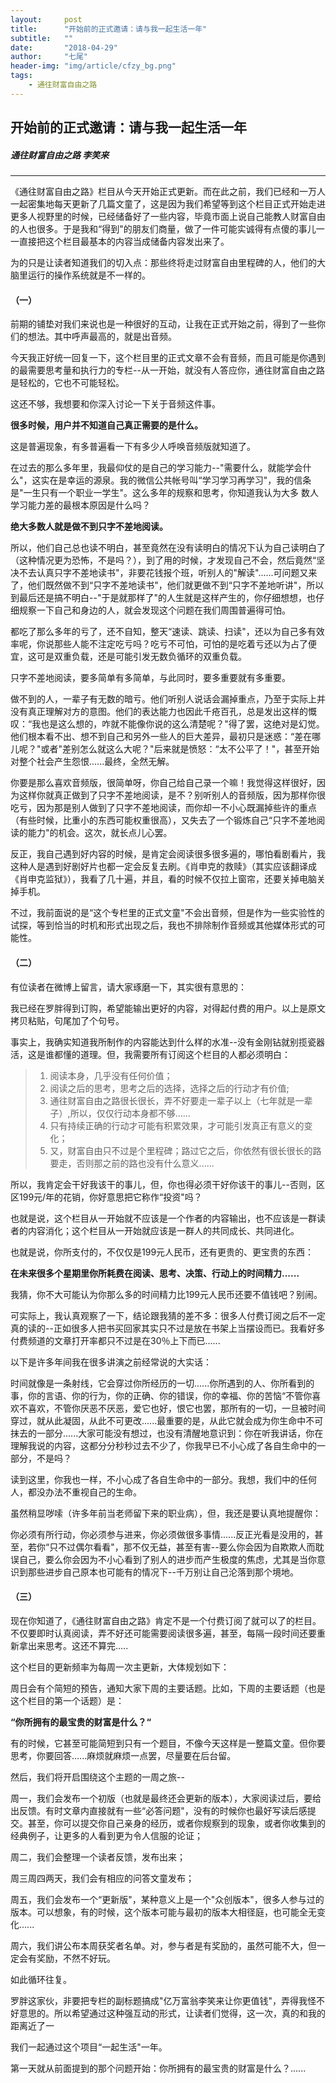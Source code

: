 ```yaml
---
layout:     post
title:      "开始前的正式邀请：请与我一起生活一年"
subtitle:   ""
date:       "2018-04-29"
author:     "七尾"
header-img: "img/article/cfzy_bg.png"
tags:
    - 通往财富自由之路
---
```


## 开始前的正式邀请：请与我一起生活一年
##### 通往财富自由之路 李笑来

-------

《通往财富自由之路》栏目从今天开始正式更新。而在此之前，我们已经和一万人一起密集地每天更新了几篇文童了，这是因为我们希望等到这个栏目正式开始走进更多人视野里的时候，已经储备好了一些内容，毕竟市面上说自己能教人财富自由的人也很多。于是我和“得到"的朋友们商量，做了一件可能实诚得有点傻的事儿一一直接把这个栏目最基本的内容当成储备内容发出来了。

为的只是让读者知道我们的切入点：那些终将走过财富自由里程碑的人，他们的大脑里运行的操作系统就是不一样的。

#### （一）
前期的铺垫对我们来说也是一种很好的互动，让我在正式开始之前，得到了一些你们的想法。其中呼声最高的，就是出音频。

今天我正好统一回复一下，这个栏目里的正式文章不会有音频，而且可能是你遇到的最需要思考量和执行力的专栏--从一开始，就没有人答应你，通往财富自由之路是轻松的，它也不可能轻松。

这还不够，我想要和你深入讨论一下关于音频这件事。

**很多时候，用户并不知道自己真正需要的是什么。**

这是普遍现象，有多普遍看一下有多少人呼唤音频版就知道了。

在过去的那么多年里，我最仰仗的是自己的学习能力--"需要什么，就能学会什么"，这实在是幸运的源泉。我的微信公共帐号叫“学习学习再学习"，我的信条是"一生只有一个职业一学生"。这么多年的规察和思考，你知道我认为大多
数人学习能力差的最根本原因是什么吗？

**绝大多数人就是做不到只字不差地阅读。**

所以，他们自己总也读不明白，甚至竟然在没有读明白的情况下认为自己读明白了（这种情况更为恐怖，不是吗？），到了用的时候，才发现自己不会，然后竟然“坚决不去认真只字不差地读书"，非要花钱报个班，听别人的"解读"......可问题又来了，他们既然做不到“只字不差地读书"，他们就更做不到“只字不差地听讲"，所以到最后还是搞不明白--"于是就那样了"的人生就是这样产生的，你仔细想想，也仔细规察一下自己和身边的人，就会发现这个问题在我们周围普遍得可怕。

都吃了那么多年的亏了，还不自知，整天“速读、跳读、扫读"，还以为自己多有效率呢，你说那些人能不注定吃亏吗？吃亏不可怕，可怕的是吃着亏还以为占了便宜，这可是双重负载，还是可能引发无数负循环的双重负载。

只字不差地阅读，要多简单有多简单，与此同时，要多重要就有多重要。

做不到的人，一辈子有无数的暗亏。他们听别人说话会漏掉重点，乃至于实际上并没有真正理解对方的意图。他们的表达能力也因此千疮百孔，总是发出这样的慨叹：“我也是这么想的，咋就不能像你说的这么清楚呢？"得了罢，这绝对是幻觉。他们根本看不出、想不到自己和另外一些人的巨大差异，最初只是迷惑：“差在哪儿呢？"或者"差别怎么就这么大呢？"后来就是愤怒：“太不公平了！"，甚至开始
对整个社会产生怨恨......最终，全然无解。

你要是那么喜欢音频版，很简单呀，你自己给自己录一个嘛！我觉得这样很好，因为这样你就真正做到了只字不差地阅读，是不？别听别人的音频版，因为那样你很吃亏，因为那是别人做到了只字不差地阅读，而你却一不小心既漏掉些许的重点（有些时候，比重小的东西可能权重很高），又失去了一个锻炼自己“只字不差地阅读的能力"的机会。这次，就长点儿心罢。

反正，我自己遇到好内容的时候，是肯定会阅读很多很多遍的，哪怕看剧看片，我这种人是遇到好剧好片也都一定会反复去刷。《肖申克的救赎》（其实应该翻译成《肖申克监狱》），我看了几十遍，并且，看的时候不仅拉上窗帘，还要关掉电脑关掉手机。

不过，我前面说的是“这个专栏里的正式文童"不会出音频，但是作为一些实验性的试探，等到恰当的时机和形式出现之后，我也不排除制作音频或其他媒体形式的可能性。

#### （二）
有位读者在微博上留言，请大家琢磨一下，其实很有意思的：

我已经在罗胖得到订购，希望能输出更好的内容，对得起付费的用户。以上是原文拷贝粘贴，句尾加了个句号。

事实上，我确实知道我所制作的内容能达到什么样的水准--没有金刚钻就别揽瓷器活，这是谁都懂的道理。但，我需要所有订阅这个栏目的人都必须明白：

> 1. 阅读本身，几乎没有任何价值；
> 2. 阅读之后的思考，思考之后的选择，选择之后的行动才有价值;
> 3. 通往财富自由之路很长很长，弄不好要走一辈子以上（七年就是一辈子）,所以，仅仅行动本身都不够......
> 4. 只有持续正确的行动才可能有积累效果，才可能引发真正有意义的变化；
> 5. 又，财富自由只不过是个里程碑；路过它之后，你依然有很长很长的路要走，否则那之前的路也没有什么意义......

所以，我肯定会干好我该干的事儿，但，你也得必须干好你该干的事儿--否则，区区199元/年的花销，你好意思把它称作“投资"吗？

也就是说，这个栏目从一开始就不应该是一个作者的内容输出，也不应该是一群读者的内容消化；这个栏目从一开始就应该是一群人的共同成长、共同进化。

也就是说，你所支付的，不仅仅是199元人民币，还有更贵的、更宝贵的东西：

**在未来很多个星期里你所耗费在阅读、思考、决策、行动上的时间精力......**

我猜，你不大可能认为你那么多的时间精力比199元人民币还要不值钱吧？别闹。

可实际上，我认真观察了一下，结论跟我猜的差不多：很多人付费订阅之后不一定真的读的--正如很多人把书买回家其实只不过是放在书架上当摆设而已。我看好多付费频道的文章打开率都只不过是在30％上下而已......

以下是许多年间我在很多讲演之前经常说的大实话：

时间就像是一条射线，它会穿过你所经历的一切......你所遇到的人、你所看到的事，你的言语、你的行为，你的正确、你的错误，你的幸福、你的苦恼“不管你喜欢不喜欢，不管你厌恶不厌恶，爱它也好，恨它也罢，那所有的一切，一旦被时间穿过，就从此凝固，从此不可更改......最重要的是，从此它就会成为你生命中不可抹去的一部分......大家可能没有想过，也没有清醒地意识到：你在听我讲话，你在理解我说的内容，这都分分秒秒过去不少了，你我早已不小心成了各自生命中的一部分，不是吗？

读到这里，你我也一样，不小心成了各自生命中的一部分。我想，我们中的任何人，都没办法不重视自己的生命。

虽然稍显哕嗦（许多年前当老师留下来的职业病），但，我还是要认真地提醒你：

你必须有所行动，你必须参与进来，你必须做很多事情......反正光看是没用的，甚至，若你“只不过偶尔看看"，那不仅无益，甚至有害--要么你会因为自欺欺人而耽误自己，要么你会因为不小心看到了别人的进步而产生极度的焦虑，尤其是当你意识到那些进步自己原本也可能有的情况下--千万别让自己沦落到那个境地。

#### （三）
现在你知道了，《通往财富自由之路》肯定不是一个付费订阅了就可以了的栏目。不仅要即时认真阅读，弄不好还可能需要阅读很多遍，甚至，每隔一段时间还要重新拿出来思考。这还不算完.....

这个栏目的更新频率为每周一次主更新，大体规划如下：

周日会有个简短的预告，通知大家下周的主要话题。比如，下周的主要话题（也是这个栏目的第一个话题）是：

**“你所拥有的最宝贵的财富是什么？“**

有的时候，它甚至可能简短到只有一个题目，不像今天这样是一整篇文童。但你要思考，你要回答......麻烦就麻烦一点罢，尽量要在后台留。

然后，我们将开启围绕这个主题的一周之旅--

周一，我们会发布一个初版（也就是最终还会更新的版本），大家阅读过后，要给出反馈。有时文章内直接就有一些“必答问题"，没有的时候你也最好写读后感提交。甚至，你可以提交你自己亲身的经历，或者你规察到的现象，或者你收集到的经典例子，让更多的人看到更为令人信服的论证；

周二，我们会整理一个读者反馈，发布出来；

周三周四两天，我们会有相应的问答文童发布；

周五，我们会发布一个“更新版"，某种意义上是一个"众创版本"，很多人参与过的版本。可以想象，有的时候，这个版本可能与最初的版本大相径庭，也可能全无变化......

周六，我们讲公布本周获奖者名单。对，参与者是有奖励的，虽然可能不大，但一定会有奖励，不然不好玩。

如此循环往复。

罗胖这家伙，非要把专栏的副标题搞成"亿万富翁李笑来让你更值钱"，弄得我怪不好意思的。所以希望通过这种强互动的形式，让读者们觉得，这一次，真的和我的距离近了一

我们一起通过这个项目“一起生活"一年。

第一天就从前面提到的那个问题开始：你所拥有的最宝贵的财富是什么？......

